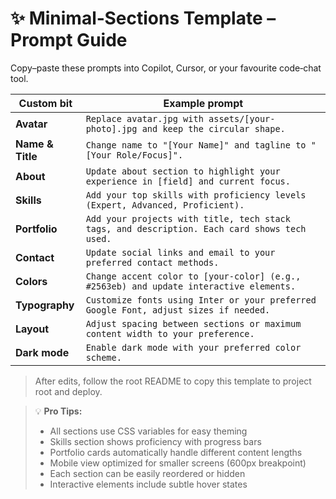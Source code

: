 # ✨ Minimal‑Sections Template – Prompt Guide

Copy–paste these prompts into Copilot, Cursor, or your favourite code‑chat tool.

| Custom bit       | Example prompt                                                                               |
| ---------------- | -------------------------------------------------------------------------------------------- |
| **Avatar**       | `Replace avatar.jpg with assets/[your-photo].jpg and keep the circular shape.`               |
| **Name & Title** | `Change name to "[Your Name]" and tagline to "[Your Role/Focus]".`                           |
| **About**        | `Update about section to highlight your experience in [field] and current focus.`            |
| **Skills**       | `Add your top skills with proficiency levels (Expert, Advanced, Proficient).`                |
| **Portfolio**    | `Add your projects with title, tech stack tags, and description. Each card shows tech used.` |
| **Contact**      | `Update social links and email to your preferred contact methods.`                           |
| **Colors**       | `Change accent color to [your-color] (e.g., #2563eb) and update interactive elements.`       |
| **Typography**   | `Customize fonts using Inter or your preferred Google Font, adjust sizes if needed.`         |
| **Layout**       | `Adjust spacing between sections or maximum content width to your preference.`               |
| **Dark mode**    | `Enable dark mode with your preferred color scheme.`                                         |

> After edits, follow the root README to copy this template to project root and deploy.

> 💡 **Pro Tips:**
>
> - All sections use CSS variables for easy theming
> - Skills section shows proficiency with progress bars
> - Portfolio cards automatically handle different content lengths
> - Mobile view optimized for smaller screens (600px breakpoint)
> - Each section can be easily reordered or hidden
> - Interactive elements include subtle hover states
